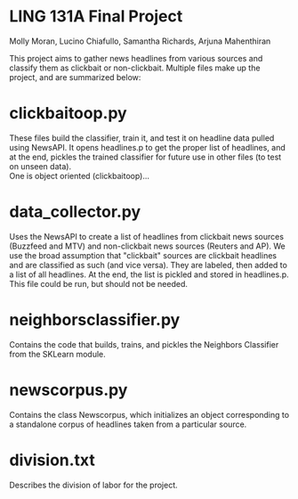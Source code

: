 # LING 131A Final Project
Molly Moran, Lucino Chiafullo, Samantha Richards, Arjuna Mahenthiran

This project aims to gather news headlines from various sources and classify them as clickbait or non-clickbait.  Multiple files make up the project, and are summarized below:

# clickbaitoop.py
These files build the classifier, train it, and test it on headline data pulled using NewsAPI.  It opens headlines.p to get the proper list of headlines, and at the end, pickles the trained classifier for future use in other files (to test on unseen data).  
One is object oriented (clickbaitoop)...

# data_collector.py
Uses the NewsAPI to create a list of headlines from clickbait news sources (Buzzfeed and MTV) and non-clickbait news sources (Reuters and AP).  We use the broad assumption that "clickbait" sources are clickbait headlines and are classified as such (and vice versa).  They are labeled, then added to a list of all headlines.  At the end, the list is pickled and stored in headlines.p.  This file could be run, but should not be needed.

# neighborsclassifier.py
Contains the code that builds, trains, and pickles the Neighbors Classifier from the SKLearn module.

# newscorpus.py
Contains the class Newscorpus, which initializes an object corresponding to a standalone corpus of headlines taken from a particular source.

# division.txt
Describes the division of labor for the project.
